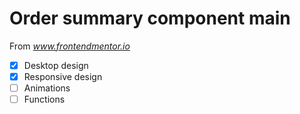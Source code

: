 # Order summary component main

From *www.frontendmentor.io*

- [x] Desktop design
- [x] Responsive design
- [ ] Animations
- [ ] Functions
